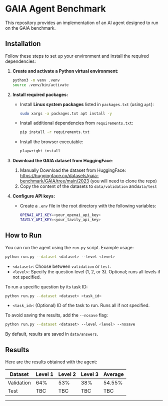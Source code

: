 # GAIA Agent Benchmark

This repository provides an implementation of an AI agent designed to run on the GAIA benchmark.

## Installation

Follow these steps to set up your environment and install the required dependencies:

1. **Create and activate a Python virtual environment:**

   ```bash
   python3 -m venv .venv
   source .venv/bin/activate
   ```

2. **Install required packages:**
   - Install **Linux system packages** listed in `packages.txt` (using `apt`):

     ```bash
     sudo xargs -a packages.txt apt install -y
     ```

   - Install additional dependencies from `requirements.txt`:

     ```bash
     pip install -r requirements.txt
     ```

   - Install the browser executable:

     ```bash
     playwright install
     ```

3. **Download the GAIA dataset from HuggingFace**:

    1. Manually Download the dataset from HuggingFace: <https://huggingface.co/datasets/gaia-benchmark/GAIA/tree/main/2023>
    (you will need to clone the repo)
    2. Copy the content of the datasets to `data/validation` and`data/test`

4. **Configure API keys:**

   - Create a `.env` file in the root directory with the following variables:

     ```bash
     OPENAI_API_KEY=<your_openai_api_key>
     TAVILY_API_KEY=<your_tavily_api_key>
     ```

## How to Run

You can run the agent using the `run.py` script. Example usage:

```bash
python run.py --dataset <dataset> --level <level>
```

- `<dataset>`: Choose between `validation` or `test`.
- `<level>`: Specify the question level (1, 2, or 3). Optional; runs all levels if not specified.

To run a specific question by its task ID:

```bash
python run.py --dataset <dataset> <task_id>
```

- `<task_id>`: (Optional) ID of the task to run. Runs all if not specified.

To avoid saving the results, add the `--nosave` flag:

```bash
python run.py --dataset <dataset> --level <level> --nosave
```

By default, results are saved in `data/answers`.

## Results

Here are the results obtained with the agent:

| Dataset     | Level 1 | Level 2 | Level 3 | Average |
|-------------|---------|---------|---------|---------|
| Validation  | 64%   |   53%  | 38%     | 54.55%  |
| Test        |  TBC    |   TBC    |  TBC    |   TBC    |

---

